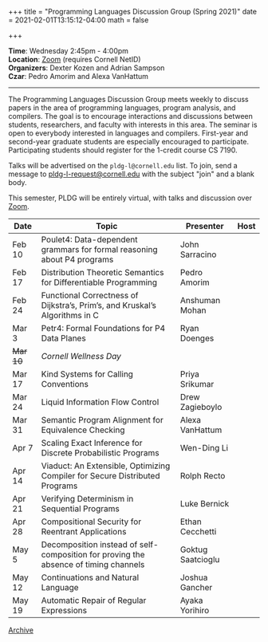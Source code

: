 +++
title = "Programming Languages Discussion Group (Spring 2021)"
date = 2021-02-01T13:15:12-04:00
math = false

+++

**Time**: Wednesday 2:45pm - 4:00pm <br/>
**Location**: [Zoom][] (requires Cornell NetID) <br/>
**Organizers**: Dexter Kozen and Adrian Sampson <br/>
**Czar**: Pedro Amorim and Alexa VanHattum <br/>

[zoom]: https://cornell.zoom.us/j/231639869?pwd=UHNVcnY3ZXVydk5pcTRyQk5ncEhJZz09

---

The Programming Languages Discussion Group meets weekly to discuss papers in the area of programming languages, program analysis, and compilers. The goal is to encourage interactions and discussions between students, researchers, and faculty with interests in this area. The seminar is open to everybody interested in languages and compilers. First-year and second-year graduate students are especially encouraged to participate. Participating students should register for the 1-credit course CS 7190.

Talks will be advertised on the `pldg-l@cornell.edu` list. To join, send a message to [pldg-l-request@cornell.edu][join-pldg] with the subject "join" and a blank body.

This semester, PLDG will be entirely virtual, with talks and discussion over [Zoom][].


| Date   | Topic       | Presenter | Host |
|--------|-------------|-----------|------|
| Feb 10 | Poulet4: Data-dependent grammars for formal reasoning about P4 programs | John Sarracino | |
| Feb 17 | Distribution Theoretic Semantics for Differentiable Programming | Pedro Amorim | |
| Feb 24 | Functional Correctness of Dijkstra’s, Prim’s, and Kruskal’s Algorithms in C | Anshuman Mohan | |
| Mar 3  | Petr4: Formal Foundations for P4 Data Planes | Ryan Doenges | |
| ~~Mar 10~~ | _Cornell Wellness Day_ | | |
| Mar 17 | Kind Systems for Calling Conventions | Priya Srikumar | |
| Mar 24 | Liquid Information Flow Control | Drew Zagieboylo | |
| Mar 31 | Semantic Program Alignment for Equivalence Checking | Alexa VanHattum | |
| Apr 7  | Scaling Exact Inference for Discrete Probabilistic Programs | Wen-Ding Li | |
| Apr 14 | Viaduct: An Extensible, Optimizing Compiler for Secure Distributed Programs | Rolph Recto | |
| Apr 21 | Verifying Determinism in Sequential Programs | Luke Bernick | |
| Apr 28 | Compositional Security for Reentrant Applications | Ethan Cecchetti  | |
| May 5  | Decomposition instead of self-composition for proving the absence of timing channels | Goktug Saatcioglu | |
| May 12 | Continuations and Natural Language | Joshua Gancher | |
| May 19 | Automatic Repair of Regular Expressions | Ayaka Yorihiro | |


[Archive](../)

[join-pldg]: mailto:pldg-l-request@cornell.edu?subject=join
